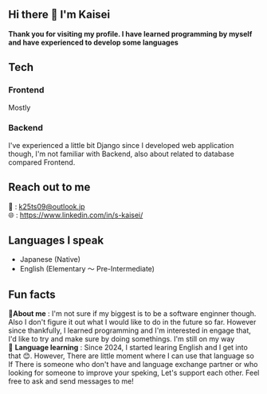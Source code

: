 ## Hi there 👋 I'm Kaisei
**Thank you for visiting my profile. I have learned programming by myself and have experienced to develop some languages**

## Tech
### Frontend
Mostly

### Backend
I've experienced a little bit Django since I developed web application though, I'm not familiar with Backend, also about related to database compared Frontend.

## Reach out to me
📩 : k25ts09@outlook.jp  
🌐 : https://www.linkedin.com/in/s-kaisei/


## Languages I speak
- Japanese (Native)  
- English (Elementary ～ Pre-Intermediate) 
  


## Fun facts
🙋**About me** : I'm not sure if my biggest is to be a software enginner though. Also I don't figure it out what I would like to do in the future so far. However since thankfully, I learned programming and I'm interested in engage that, I'd like to try and make sure by doing somethings. I'm still on my way  
🌱 **Language learning** : Since 2024, I started learing English and I get into that 😊. However, There are little moment where I can use that language so If There is someone who don't have and language exchange partner or who looking for someone to improve your speking, Let's support each other. Feel free to ask and send messages to me!

<!--
**k-datacloud/k-datacloud** is a ✨ _special_ ✨ repository because its `README.md` (this file) appears on your GitHub profile.

Here are some ideas to get you started:

- 🔭 I’m currently working on ...
- 🌱 I’m currently learning ...
- 👯 I’m looking to collaborate on ...
- 🤔 I’m looking for help with ...
- 💬 Ask me about ...
- 📫 How to reach me: ...
- 😄 Pronouns: ...
- ⚡ Fun fact: ...
-->

